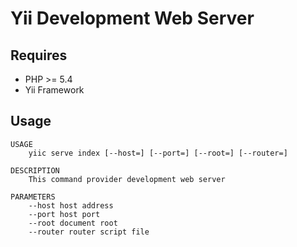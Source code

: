 # Yii Development Web Server

## Requires

* PHP >= 5.4
* Yii Framework

## Usage

    USAGE
        yiic serve index [--host=] [--port=] [--root=] [--router=]

    DESCRIPTION
        This command provider development web server

    PARAMETERS
        --host host address
        --port host port
        --root document root
        --router router script file
